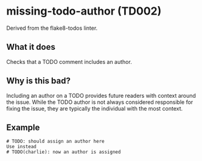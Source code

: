 # missing-todo-author (TD002)
Derived from the flake8-todos linter.
## What it does
Checks that a TODO comment includes an author.
## Why is this bad?
Including an author on a TODO provides future readers with context around
the issue. While the TODO author is not always considered responsible for
fixing the issue, they are typically the individual with the most context.
## Example
```
# TODO: should assign an author here
Use instead
# TODO(charlie): now an author is assigned
```